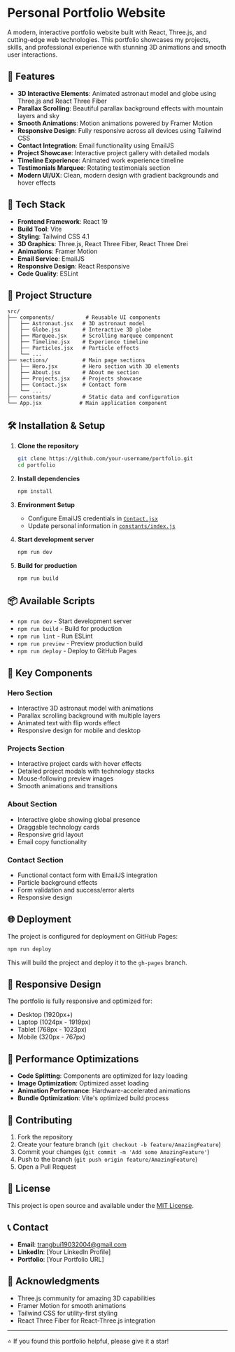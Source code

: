 # Personal Portfolio Website

A modern, interactive portfolio website built with React, Three.js, and cutting-edge web technologies. This portfolio showcases my projects, skills, and professional experience with stunning 3D animations and smooth user interactions.

## 🌟 Features

- **3D Interactive Elements**: Animated astronaut model and globe using Three.js and React Three Fiber
- **Parallax Scrolling**: Beautiful parallax background effects with mountain layers and sky
- **Smooth Animations**: Motion animations powered by Framer Motion
- **Responsive Design**: Fully responsive across all devices using Tailwind CSS
- **Contact Integration**: Email functionality using EmailJS
- **Project Showcase**: Interactive project gallery with detailed modals
- **Timeline Experience**: Animated work experience timeline
- **Testimonials Marquee**: Rotating testimonials section
- **Modern UI/UX**: Clean, modern design with gradient backgrounds and hover effects

## 🚀 Tech Stack

- **Frontend Framework**: React 19
- **Build Tool**: Vite
- **Styling**: Tailwind CSS 4.1
- **3D Graphics**: Three.js, React Three Fiber, React Three Drei
- **Animations**: Framer Motion
- **Email Service**: EmailJS
- **Responsive Design**: React Responsive
- **Code Quality**: ESLint

## 📁 Project Structure

```
src/
├── components/          # Reusable UI components
│   ├── Astronaut.jsx   # 3D astronaut model
│   ├── Globe.jsx       # Interactive 3D globe
│   ├── Marquee.jsx     # Scrolling marquee component
│   ├── Timeline.jsx    # Experience timeline
│   ├── Particles.jsx   # Particle effects
│   └── ...
├── sections/           # Main page sections
│   ├── Hero.jsx        # Hero section with 3D elements
│   ├── About.jsx       # About me section
│   ├── Projects.jsx    # Projects showcase
│   ├── Contact.jsx     # Contact form
│   └── ...
├── constants/          # Static data and configuration
└── App.jsx            # Main application component
```

## 🛠️ Installation & Setup

1. **Clone the repository**
   ```bash
   git clone https://github.com/your-username/portfolio.git
   cd portfolio
   ```

2. **Install dependencies**
   ```bash
   npm install
   ```

3. **Environment Setup**
   - Configure EmailJS credentials in [`Contact.jsx`](src/sections/Contact.jsx)
   - Update personal information in [`constants/index.js`](src/constants/index.js)

4. **Start development server**
   ```bash
   npm run dev
   ```

5. **Build for production**
   ```bash
   npm run build
   ```

## 📦 Available Scripts

- `npm run dev` - Start development server
- `npm run build` - Build for production
- `npm run lint` - Run ESLint
- `npm run preview` - Preview production build
- `npm run deploy` - Deploy to GitHub Pages

## 🎨 Key Components

### Hero Section
- Interactive 3D astronaut model with animations
- Parallax scrolling background with multiple layers
- Animated text with flip words effect
- Responsive design for mobile and desktop

### Projects Section
- Interactive project cards with hover effects
- Detailed project modals with technology stacks
- Mouse-following preview images
- Smooth animations and transitions

### About Section
- Interactive globe showing global presence
- Draggable technology cards
- Responsive grid layout
- Email copy functionality

### Contact Section
- Functional contact form with EmailJS integration
- Particle background effects
- Form validation and success/error alerts
- Responsive design

## 🌐 Deployment

The project is configured for deployment on GitHub Pages:

```bash
npm run deploy
```

This will build the project and deploy it to the `gh-pages` branch.

## 📱 Responsive Design

The portfolio is fully responsive and optimized for:
- Desktop (1920px+)
- Laptop (1024px - 1919px)
- Tablet (768px - 1023px)
- Mobile (320px - 767px)

## 🎯 Performance Optimizations

- **Code Splitting**: Components are optimized for lazy loading
- **Image Optimization**: Optimized asset loading
- **Animation Performance**: Hardware-accelerated animations
- **Bundle Optimization**: Vite's optimized build process

## 🤝 Contributing

1. Fork the repository
2. Create your feature branch (`git checkout -b feature/AmazingFeature`)
3. Commit your changes (`git commit -m 'Add some AmazingFeature'`)
4. Push to the branch (`git push origin feature/AmazingFeature`)
5. Open a Pull Request

## 📄 License

This project is open source and available under the [MIT License](LICENSE).

## 📞 Contact

- **Email**: trangbui19032004@gmail.com
- **LinkedIn**: [Your LinkedIn Profile]
- **Portfolio**: [Your Portfolio URL]

## 🙏 Acknowledgments

- Three.js community for amazing 3D capabilities
- Framer Motion for smooth animations
- Tailwind CSS for utility-first styling
- React Three Fiber for React-Three.js integration

---

⭐ If you found this portfolio helpful, please give it a star!